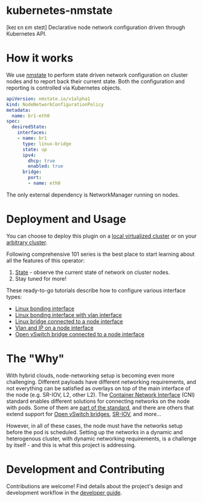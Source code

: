 # kubernetes-nmstate

[keɪ ɛn ɛm steɪt] Declarative node network configuration driven through Kubernetes API.

# How it works

We use [nmstate](https://nmstate.io/) to perform state driven network
configuration on cluster nodes and to report back their current state.
Both the configuration and reporting is controlled via Kubernetes objects.

```yaml
apiVersion: nmstate.io/v1alpha1
kind: NodeNetworkConfigurationPolicy
metadata:
  name: br1-eth0
spec:
  desiredState:
    interfaces:
    - name: br1
      type: linux-bridge
      state: up
      ipv4:
        dhcp: true
        enabled: true
      bridge:
        port:
        - name: eth0
```

The only external dependency is NetworkManager running on nodes.

# Deployment and Usage

You can choose to deploy this plugin on a
[local virtualized cluster](docs/deployment-local-cluster.md) or on your
[arbitrary cluster](docs/deployment-arbitrary-cluster.md).

Following comprehensive 101 series is the best place to start learning about all the features of this operator:

1. [State](docs/user-guide-101-reporting-state.md) -
   observe the current state of network on cluster nodes.
2. Stay tuned for more!

These ready-to-go tutorials describe how to configure various interface types:

- [Linux bonding interface](docs/user-guide-policy-configure-linux-bond.md)
- [Linux bonding interface with vlan interface](docs/user-guide-policy-configure-linux-bond-with-vlans.md)
- [Linux bridge connected to a node interface](docs/user-guide-policy-configure-linux-bridge.md)
- [Vlan and IP on a node interface](docs/user-guide-policy-configure-vlan-and-dynamic-ip.md)
- [Open vSwitch bridge connected to a node interface](docs/user-guide-policy-configure-ovs-bridge.md)

# The "Why"

With hybrid clouds, node-networking setup is becoming even more challenging.
Different payloads have different networking requirements, and not everything
can be satisfied as overlays on top of the main interface of the node (e.g.
SR-IOV, L2, other L2).
The [Container Network Interface](https://github.com/containernetworking/cni)
(CNI) standard enables different
solutions for connecting networks on the node with pods. Some of them are
[part of the standard](https://github.com/containernetworking/plugins), and there are
others that extend support for [Open vSwitch bridges](https://github.com/kubevirt/ovs-cni),
[SR-IOV](https://github.com/hustcat/sriov-cni), and more...

However, in all of these cases, the node must have the networks setup before the
pod is scheduled. Setting up the networks in a dynamic and heterogenous cluster,
with dynamic networking requirements, is a challenge by itself - and this is
what this project is addressing.

# Development and Contributing

Contributions are welcome! Find details about the project's design and
development workflow in the [developer guide](CONTRIBUTING.md).
